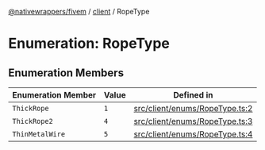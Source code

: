 [@nativewrappers/fivem](../../README.md) / [client](../README.md) / RopeType

# Enumeration: RopeType

## Enumeration Members

| Enumeration Member | Value | Defined in |
| ------ | ------ | ------ |
| `ThickRope` | `1` | [src/client/enums/RopeType.ts:2](https://github.com/nativewrappers/fivem/blob/48a3f351defb1a6508113ef71a8290d8cb1a458c/src/client/enums/RopeType.ts#L2) |
| `ThickRope2` | `4` | [src/client/enums/RopeType.ts:3](https://github.com/nativewrappers/fivem/blob/48a3f351defb1a6508113ef71a8290d8cb1a458c/src/client/enums/RopeType.ts#L3) |
| `ThinMetalWire` | `5` | [src/client/enums/RopeType.ts:4](https://github.com/nativewrappers/fivem/blob/48a3f351defb1a6508113ef71a8290d8cb1a458c/src/client/enums/RopeType.ts#L4) |
